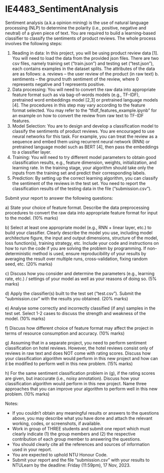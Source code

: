 # IE4483_SentimentAnalysis

Sentiment analysis (a.k.a opinion mining) is the use of natural language processing (NLP) to determine
the polarity (i.e., positive, negative and neutral) of a given piece of text. You are required to build a
learning-based classifier to classify the sentiments of product reviews. The whole process involves the
following steps:

1. Reading in data: In this project, you will be using product review data [1]. You will need to
load the data from the provided json files. There are two csv files, namely training set
(“train.json”) and testing set (“test.json”), each contains examples in the dataset splits. The
attributes of the data are as follows:
a. reviews – the user review of the product (in raw text)
b. sentiments – the ground truth sentiment of the review, where 0 represents negative
and 1 represents positive.
2. Data processing: You will need to convert the raw data into appropriate feature format such
as via bag-of-words models (e.g., TF-IDF), pretrained word embeddings model [2,3] or
pretrained language models [4]. The procedures in this step may vary according to the feature
format selected. You may refer to the “tfidf_features_example.ipynb” for an example on how
to convert the review from raw text to TF-IDF features.
3. Model Selection: You are to design and develop a classification model to classify the
sentiments of product reviews. You are encouraged to use neural networks for this task. For
example, you can treat the review as a sequence and embed them using recurrent neural
network (RNN) or pretrained language model such as BERT [4], then pass the embeddings to
a classifier layer.
4. Training: You will need to try different model parameters to obtain good classification results,
e.g., feature dimension, weights, initialization, and learning rate. In the training stage, your
algorithm should take only the inputs from the training set and predict their corresponding
labels.
5. Prediction: By setting up the correct learning algorithm, you can classify the sentiment of the
reviews in the test set. You need to report the classification results of the testing data in the
file (“submission.csv”).


Submit your report to answer the following questions:

a) State your choice of feature format. Describe the data preprocessing procedures to convert
the raw data into appropriate feature format for input to the model. (10% marks)

b) Select at least one appropriate model (e.g., RNN + linear layer, etc.) to build your classifier.
Clearly describe the model you use, including model architecture figure, the input and output
dimensions, structure of the model, loss function(s), training strategy, etc. Include your code
and instructions on how to run the code if you are solving the problem by programming. If
non-deterministic method is used, ensure reproducibility of your results by averaging the
result over multiple runs, cross-validation, fixing random seed, etc. (20% marks)

c) Discuss how you consider and determine the parameters (e.g., learning rate, etc.) / settings
of your model as well as your reasons of doing so. (5% marks)

d) Apply the classifier(s) built to the test set (“test.csv”). Submit the “submission.csv” with the
results you obtained. (20% marks)

e) Analyse some correctly and incorrectly classified (if any) samples in the test set. Select 1-2
cases to discuss the strength and weakness of the model. (10% marks)

f) Discuss how different choice of feature format may affect the project in terms of resource
consumption and accuracy. (10% marks)

g) Assuming that in a separate project, you need to perform sentiment classification on hotel
reviews. However, the hotel reviews consist only of reviews in raw text and does NOT come
with rating scores. Discuss how your classification algorithm would perform in this new
project and how can it be modified to perform well in this new problem. (15% marks)

h) For the same sentiment classification problem in (g), if the rating scores are given, but
inaccurate (i.e., noisy annotation). Discuss how your classification algorithm would perform
in this new project. Name three approaches that you can improve your algorithm to perform
well in this new problem. (10% marks)


Notes:
+ If you couldn’t obtain any meaningful results or answers to the questions above, you may
describe what you have done and attach the relevant working, codes, or screenshots, if
available.
+ Work in group of THREE students and submit one report which must clearly indicate (1) the
group members and (2) the respective contribution of each group member to answering the
questions.
+  You should clearly cite all the references and sources of information used in your report.
+  You are expected to uphold NTU Honour Code.
+ Submit your report and the file “submission.csv” with your results to NTULearn by the
deadline: Friday (11:59pm), 17 Nov, 2023.
